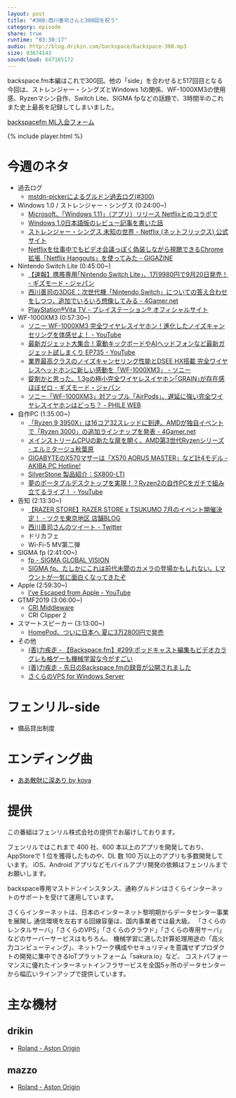 ```yaml
---
layout: post
title: "#300:西川善司さんと300回を祝う"
category: episode
share: true
runtime: "03:30:17"
audio: http://blog.drikin.com/backspace/backspace-300.mp3
size: 93674143
soundcloud: 647165172
---
```


backspace.fm本編はこれで300回。他の「side」を合わせると517回目となる今回は、ストレンジャー・シングズとWindows 1の関係、WF-1000XM3の使用感、Ryzenマシン自作、Switch Lite、SIGMA fpなどの話題で、3時間半のこれまた史上最長を記録してしまいました。

[backspacefm ML入会フォーム](http://backspace.us11.list-manage.com/subscribe?u=09c933bd3997c1d16dbed156a&id=84b6529b91)

{% include player.html %}


# 今週のネタ
* 過去ログ
  * [mstdn-pickerによるグルドン過去ログ(#300)](https://rbtnn.github.io/mstdn-picker/?instance=mstdn.guru&since_id=102432057291691439&max_id=102433030446395381)
* Windows 1.0 / ストレンジャー・シングス (0:24:00~)
  * [Microsoft、「Windows 1.11」（アプリ）リリース Netflixとのコラボで](https://www.itmedia.co.jp/news/articles/1907/09/news060.html)
  * [Windows 1.0日本語版のレビュー記事を書いた話](https://www.itmedia.co.jp/news/articles/1907/11/news039.html)
  * [ストレンジャー・シングス 未知の世界 - Netflix (ネットフリックス) 公式サイト](https://www.netflix.com/jp/title/80057281)
  * [Netflixを仕事中でもビデオ会議っぽく偽装しながら視聴できるChrome拡張「Netflix Hangouts」を使ってみた - GIGAZINE](https://gigazine.net/amp/20190709-netflix-hangouts)
* Nintendo Switch Lite (0:45:00~)
  * [【速報】携帯専用｢Nintendo Switch Lite｣、1万9980円で9月20日発売！ - ギズモード・ジャパン](https://www.gizmodo.jp/amp/2019/07/nintendo-switch-lite-1.html)
  * [西川善司の3DGE：次世代機「Nintendo Switch」についての答え合わせをしつつ，追加でいろいろ想像してみる - 4Gamer.net](https://www.4gamer.net/games/990/G999026/20161021062/)
  * [PlayStation®Vita TV - プレイステーション® オフィシャルサイト](https://www.jp.playstation.com/psvitatv/oshiete/)
* WF-1000XM3 (0:57:30~)
  * [ソニー WF-1000XM3 完全ワイヤレスイヤホン！進化したノイズキャンセリングを体感せよ！ - YouTube](https://www.youtube.com/watch?v=oTwPmeiEIr8)
  * [最新ガジェット大集合！電動キックボードやAIヘッドフォンなど最新ガジェット試しまくり EP735 - YouTube](https://youtu.be/Tgig8fscBDA?t=112)
  * [業界最高クラスのノイズキャンセリング性能とDSEE HX搭載 完全ワイヤレスヘッドホンに新しい感動を「WF-1000XM3」 - ソニー](https://www.sony.jp/feature/products/190705/)
  * [錠剤かと思った。1.3gの極小完全ワイヤレスイヤホン｢GRAIN｣が存在感ほぼゼロ - ギズモード・ジャパン](https://www.gizmodo.jp/amp/2019/07/grain-true-wireless-earbuds.html)
  * [ソニー「WF-1000XM3」対アップル「AirPods」、遅延に強い完全ワイヤレスイヤホンはどっち？ - PHILE WEB](https://www.phileweb.com/sp/review/article/201907/13/3515.html)
* 自作PC (1:35:00~)
  * [「Ryzen 9 3950X」は16コア32スレッドに到達。AMDが独自イベントで「Ryzen 3000」の追加ラインナップを発表 - 4Gamer.net](https://www.4gamer.net/games/446/G044684/20190610131/)
  * [メインストリームCPUの新たな扉を開く、AMD第3世代Ryzenシリーズ - エルミタージュ秋葉原](http://www.gdm.or.jp/review/2019/0707/309278)
  * [GIGABYTEのX570マザーは「X570 AORUS MASTER」など計4モデル - AKIBA PC Hotline!](https://akiba-pc.watch.impress.co.jp/docs/news/news/1194605.html)
  * [SilverStone 製品紹介：SX800-LTI](https://www.silverstonetek.com/product.php?pid=731&area=jp)
  * [夢のポータブルデスクトップを実現！？Ryzen2の自作PCをガチで組み立てるライブ！ - YouTube](https://www.youtube.com/watch?v=s33iVFkjurA)
* 告知 (2:13:30~)
  * [【RAZER STORE】RAZER STORE x TSUKUMO 7月のイベント開催決定！ - ツクモ東京地区 店舗BLOG](https://blog.tsukumo.co.jp/tokyo/2019/07/razer_storerazer_store_x_tsuku.html)
  * [西川善司さんのツイート - Twitter](https://twitter.com/zenjinishikawa/status/1149817205250334720)
  * ドリカフェ
  * Wi-Fi-5 MV第二弾
* SIGMA fp (2:41:00~)
  * [fp - SIGMA GLOBAL VISION](https://www.sigma-global.com/jp/cameras/fp-series/)
  * [SIGMA fp、たしかにこれは前代未聞のカメラの登場かもしれない。Lマウントが一気に面白くなってきたぞ](https://mitaimon.com/sigma-fp-%E3%81%9F%E3%81%97%E3%81%8B%E3%81%AB%E3%81%93%E3%82%8C%E3%81%AF%E5%89%8D%E4%BB%A3%E6%9C%AA%E8%81%9E%E3%81%AE%E3%82%AB%E3%83%A1%E3%83%A9%E3%81%AE%E7%99%BB%E5%A0%B4%E3%81%8B%E3%82%82%E3%81%97%E3%82%8C%E3%81%AA%E3%81%84-l%E3%83%9E%E3%82%A6%E3%83%B3%E3%83%88%E3%81%8C%E4%B8%80%E6%B0%97%E3%81%AB%E9%9D%A2%E7%99%BD%E3%81%8F%E3%81%AA%E3%81%A3%E3%81%A6%E3%81%8D%E3%81%9F%E3%81%9E-a9a28932d4dc)
* Apple (2:59:30~)
  * [I’ve Escaped from Apple - YouTube](https://www.youtube.com/watch?v=YyMiZCXRMQY)
* GTMF2019 (3:06:00~)
  * [CRI Middleware](https://www.cri-mw.co.jp/)
  * CRI Clipper 2
* スマートスピーカー (3:13:00~)
  * [HomePod、ついに日本へ 夏に3万2800円で発売](https://www.itmedia.co.jp/news/articles/1907/09/news137.html)
* その他
  * [(善)力疾走 - 【Backspace.fm】#299:ポッドキャスト編集もビデオカラグレも格ゲーも機械学習な今がすごい](http://www.z-z-z.jp/BLOG/log/eid1348.html)
  * [(善)力疾走 - 先日のBackspace.fmの録音が公開されました](http://www.z-z-z.jp/BLOG/log/eid1149.html)
  * [さくらのVPS for Windows Server](https://vps.sakura.ad.jp/windows/)

# フェンリル-side
* 備品貸出制度
# エンディング曲
* [ああ散財に涙あり by koya](https://soundcloud.com/koya/crouubxjvrhx)

# 提供

この番組はフェンリル株式会社の提供でお届けしております。

フェンリルではこれまで 400 社、600 本以上のアプリを開発しており、AppStoreで 1 位を獲得したものや、DL 数 100 万以上のアプリも多数開発しています。
iOS、Android アプリなどモバイルアプリ開発の依頼はフェンリルまでお願いします。

backspace専用マストドンインスタンス、通称グルドンはさくらインターネットのサポートを受けて運用しています。

さくらインターネットは、日本のインターネット黎明期からデータセンター事業を展開し
通信環境を左右する回線容量は、国内事業者では最大級。
「さくらのレンタルサーバ」「さくらのVPS」「さくらのクラウド」「さくらの専用サーバ」などのサーバーサービスはもちろん、
機械学習に適した計算処理用途の「高火力コンピューティング」、ネットワーク構成やセキュリティを意識せずプロダクトの開発に集中できるIoTプラットフォーム「sakura.io」など、
コストパフォーマンスに優れたインターネットインフラサービスを全国5ヶ所のデータセンターから幅広いラインアップで提供しています。

# 主な機材

## drikin
* [Roland - Aston Origin](http://amzn.asia/1OwAZ0w)

## mazzo
* [Roland - Aston Origin](http://amzn.asia/1OwAZ0w)
